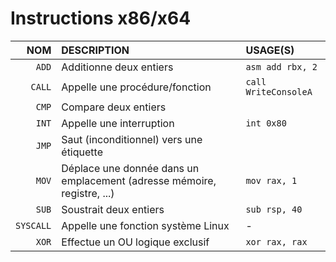 # Instructions x86/x64

|NOM|DESCRIPTION|USAGE(S)|
|--:|:--|:--|
|`ADD`|Additionne deux entiers|```asm add rbx, 2```|
|`CALL`|Appelle une procédure/fonction|`call WriteConsoleA`|
|`CMP`|Compare deux entiers||
|`INT`|Appelle une interruption|`int 0x80`|
|`JMP`|Saut (inconditionnel) vers une étiquette||
|`MOV`|Déplace une donnée dans un emplacement (adresse mémoire, registre, ...)|`mov rax, 1`|
|`SUB`|Soustrait deux entiers|`sub rsp, 40`|
|`SYSCALL`|Appelle une fonction système Linux|-|
|`XOR`|Effectue un OU logique exclusif|`xor rax, rax`|
